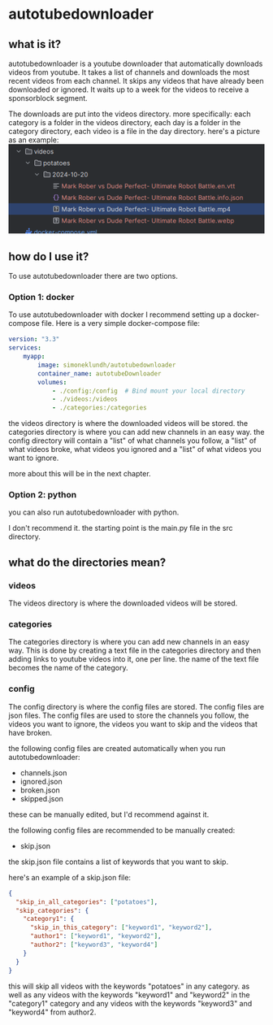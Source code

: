 # autotubedownloader

## what is it?

autotubedownloader is a youtube downloader that automatically downloads videos from youtube.
It takes a list of channels and downloads the most recent videos from each channel.
It skips any videos that have already been downloaded or ignored.
It waits up to a week for the videos to receive a sponsorblock segment.

The downloads are put into the videos directory.
more specifically: each category is a folder in the videos directory, each day is a folder in the category directory, each video is a file in the day directory.
here's a picture as an example:  
![img.png](img.png)
## how do I use it?

To use autotubedownloader there are two options.

### Option 1: docker

To use autotubedownloader with docker I recommend setting up a docker-compose file.
Here is a very simple docker-compose file:
```yaml
version: "3.3"
services:
    myapp:
        image: simoneklundh/autotubedownloader
        container_name: autotubeDownloader
        volumes:
            - ./config:/config  # Bind mount your local directory
            - ./videos:/videos
            - ./categories:/categories
```
the videos directory is where the downloaded videos will be stored.
the categories directory is where you can add new channels in an easy way.
the config directory will contain a "list" of what channels you follow, a "list" of what videos broke, what videos you ignored and a "list" of what videos you want to ignore.

more about this will be in the next chapter.

### Option 2: python

you can also run autotubedownloader with python.

I don't recommend it. the starting point is the main.py file in the src directory.

## what do the directories mean?

### videos

The videos directory is where the downloaded videos will be stored.

### categories

The categories directory is where you can add new channels in an easy way.
This is done by creating a text file in the categories directory and then adding links to youtube videos into it, one per line.
the name of the text file becomes the name of the category.


### config

The config directory is where the config files are stored.
The config files are json files.
The config files are used to store the channels you follow, the videos you want to ignore, the videos you want to skip and the videos that have broken.

the following config files are created automatically when you run autotubedownloader:

- channels.json
- ignored.json
- broken.json
- skipped.json

these can be manually edited, but I'd recommend against it.

the following config files are recommended to be manually created:

- skip.json

the skip.json file contains a list of keywords that you want to skip.

here's an example of a skip.json file:

```json
{
  "skip_in_all_categories": ["potatoes"],
  "skip_categories": {
    "category1": {
      "skip_in_this_category": ["keyword1", "keyword2"],
      "author1": ["keyword1", "keyword2"],
      "author2": ["keyword3", "keyword4"]
    }
  }
}
``` 
this will skip all videos with the keywords "potatoes" in any category.
as well as any videos with the keywords "keyword1" and "keyword2" in the "category1" category and any videos with the keywords "keyword3" and "keyword4" from author2.
